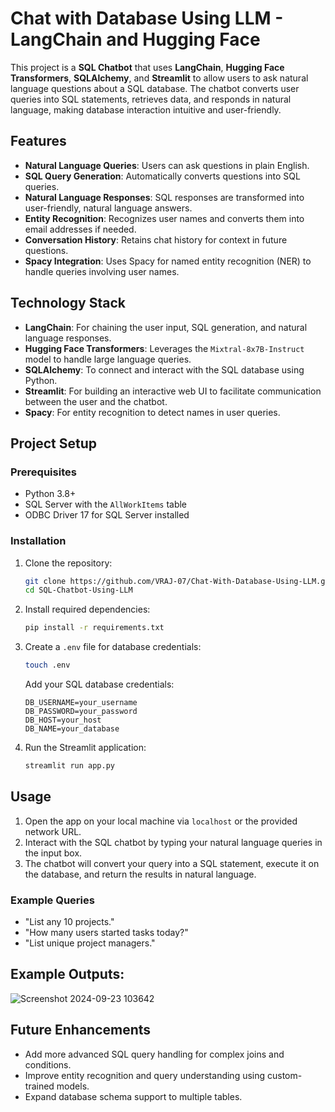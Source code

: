 # Chat with Database Using LLM - LangChain and Hugging Face

This project is a **SQL Chatbot** that uses **LangChain**, **Hugging Face Transformers**, **SQLAlchemy**, and **Streamlit** to allow users to ask natural language questions about a SQL database. The chatbot converts user queries into SQL statements, retrieves data, and responds in natural language, making database interaction intuitive and user-friendly.

## Features

- **Natural Language Queries**: Users can ask questions in plain English.
- **SQL Query Generation**: Automatically converts questions into SQL queries.
- **Natural Language Responses**: SQL responses are transformed into user-friendly, natural language answers.
- **Entity Recognition**: Recognizes user names and converts them into email addresses if needed.
- **Conversation History**: Retains chat history for context in future questions.
- **Spacy Integration**: Uses Spacy for named entity recognition (NER) to handle queries involving user names.

## Technology Stack

- **LangChain**: For chaining the user input, SQL generation, and natural language responses.
- **Hugging Face Transformers**: Leverages the `Mixtral-8x7B-Instruct` model to handle large language queries.
- **SQLAlchemy**: To connect and interact with the SQL database using Python.
- **Streamlit**: For building an interactive web UI to facilitate communication between the user and the chatbot.
- **Spacy**: For entity recognition to detect names in user queries.

## Project Setup

### Prerequisites

- Python 3.8+
- SQL Server with the `AllWorkItems` table
- ODBC Driver 17 for SQL Server installed

### Installation

1. Clone the repository:
   ```bash
   git clone https://github.com/VRAJ-07/Chat-With-Database-Using-LLM.git
   cd SQL-Chatbot-Using-LLM
   ```

2. Install required dependencies:
   ```bash
   pip install -r requirements.txt
   ```

3. Create a `.env` file for database credentials:
   ```bash
   touch .env
   ```
   Add your SQL database credentials:
   ```
   DB_USERNAME=your_username
   DB_PASSWORD=your_password
   DB_HOST=your_host
   DB_NAME=your_database
   ```

4. Run the Streamlit application:
   ```bash
   streamlit run app.py
   ```

## Usage

1. Open the app on your local machine via `localhost` or the provided network URL.
2. Interact with the SQL chatbot by typing your natural language queries in the input box.
3. The chatbot will convert your query into a SQL statement, execute it on the database, and return the results in natural language.

### Example Queries

- "List any 10 projects."
- "How many users started tasks today?"
- "List unique project managers."

## Example Outputs:
![Screenshot 2024-09-23 103642](https://github.com/user-attachments/assets/d521057e-0cdc-41a1-a73b-867572f9f9e8)

## Future Enhancements

- Add more advanced SQL query handling for complex joins and conditions.
- Improve entity recognition and query understanding using custom-trained models.
- Expand database schema support to multiple tables.
